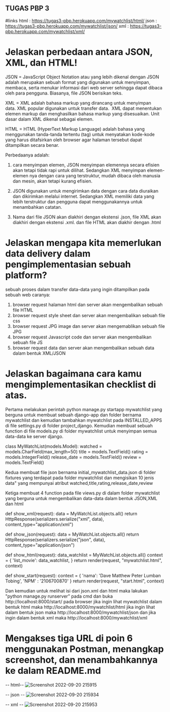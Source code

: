 ## TUGAS PBP 3

#links
html : https://tugas3-pbp.herokuapp.com/mywatchlist/html/
json : https://tugas3-pbp.herokuapp.com/mywatchlist/json/
xml : https://tugas3-pbp.herokuapp.com/mywatchlist/xml/


# Jelaskan perbedaan antara JSON, XML, dan HTML!
JSON = JavaScript Object Notation atau yang lebih dikenal dengan JSON adalah merupakan sebuah format yang digunakan untuk menyimpan, membaca, serta menukar informasi dari web server sehingga dapat dibaca oleh para pengguna. Biasanya, file JSON berisikan teks.

XML = XML adalah bahasa markup yang dirancang untuk menyimpan data. XML popular digunakan untuk transfer data.  XML dapat menentukan elemen markup dan menghasilkan bahasa markup yang disesuaikan. Unit dasar dalam XML dikenal sebagai elemen.

HTML = HTML (HyperText Markup Language) adalah bahasa yang menggunakan tanda-tanda tertentu (tag) untuk menyatakan kode-kode yang harus ditafsirkan oleh browser agar halaman tersebut dapat ditampilkan secara benar.

Perbedaanya adalah:
1) cara menyimpan elemen,  JSON menyimpan elemennya secara efisien akan tetapi tidak rapi untuk dilihat. Sedangkan XML menyimpan elemen-elemen nya dengan cara yang terstruktur, mudah dibaca oleh manusia dan mesin, akan tetapi kurang efisien.

2) JSON digunakan untuk mengirimkan data dengan cara data diuraikan dan dikirimkan melalui internet. Sedangkan XML memiliki data yang lebih terstruktur dan pengguna dapat menggunakannya untuk menambahkan catatan.

3) Nama dari file JSON akan diakhiri dengan ekstensi .json, file XML akan diakhiri dengan ekstensi .xml. dan file HTML akan diakhir dengan .html

# Jelaskan mengapa kita memerlukan data delivery dalam pengimplementasian sebuah platform?
sebuah proses dalam transfer data-data yang ingin ditampilkan pada sebuah web
caranya:
1) browser request halaman html dan server akan mengembalikan sebuah file HTML
2) browser request style sheet dan server akan mengembalikan sebuah file css
3) browser request JPG image dan server akan mengemablikan sebuah file JPG
4) browser request Javascript code dan server akan mengembalikan sebuah file JS 
5) browser request data dan server akan mengembalikan sebuah data dalam bentuk XML/JSON

# Jelaskan bagaimana cara kamu mengimplementasikan checklist di atas.

Pertama melakukan perintah python manage.py startapp mywatchlist yang berguna untuk membuat sebuah django-app dan folder bernama mywatchlist dan kemudian tambahkan mywatchlist pada INSTALLED_APPS di file settings.py di folder project_django. Kemudian membuat sebuah function di file models.py di folder mywatchlist untuk menyimpan semua data-data ke server django.

class MyWatchList(models.Model):
    watched = models.CharField(max_length=50)
    title = models.TextField()
    rating = models.IntegerField()
    release_date =  models.TextField()
    review =  models.TextField()

Kedua membuat file json bernama initial_mywatchlist_data.json di folder fixtures yang terdapat pada folder mywatchlist dan mengisikan 10 jenis data" yang mempunyai atribut watched,title,rating,release_date,review

Ketiga membuat 4 function pada file views.py di dalam folder mywatchlist yang berguna untuk mengembalikan data-data dalam bentuk JSON,XML dan html

def show_xml(request):
    data = MyWatchList.objects.all()
    return HttpResponse(serializers.serialize("xml", data), content_type="application/xml")


def show_json(request):
    data = MyWatchList.objects.all()
    return HttpResponse(serializers.serialize("json", data), content_type="application/json")


def show_html(request):
    data_watchlist = MyWatchList.objects.all()
    context = {
    'list_movie': data_watchlist,
    }
    return render(request, "mywatchlist.html", context)


def show_start(request):
    context = {
    'nama': 'Dave Matthew Peter Lumban Tobing',
    'NPM' : '2106700870'
    }
    return render(request, "start.html", context)

Dan kemudian untuk melihat isi dari json.xml dan html maka lakukan "python manage.py runserver" pada cmd dan buka http://localhost:8000/start/ pada browser jika ingin lihat mywatchlist dalam bentuk html maka http://localhost:8000/mywatchlist/html jika ingin lihat dalam bentuk json maka http://localhost:8000/mywatchlist/json dan jika ingin dalam bentuk xml maka http://localhost:8000/mywatchlist/xml

# Mengakses tiga URL di poin 6 menggunakan Postman, menangkap screenshot, dan menambahkannya ke dalam README.md
-- html--
![Screenshot 2022-09-20 215915](https://user-images.githubusercontent.com/112268258/191300021-17e0a85a-ad65-423d-ae86-4207cc84311c.png)

-- json --
![Screenshot 2022-09-20 215934](https://user-images.githubusercontent.com/112268258/191300167-ef3eff9c-78c1-4fad-8ce6-4270635fc9d6.png)

-- xml --
![Screenshot 2022-09-20 215953](https://user-images.githubusercontent.com/112268258/191300224-37bfabe0-b3b8-42d7-b775-03b77b95b059.png)



